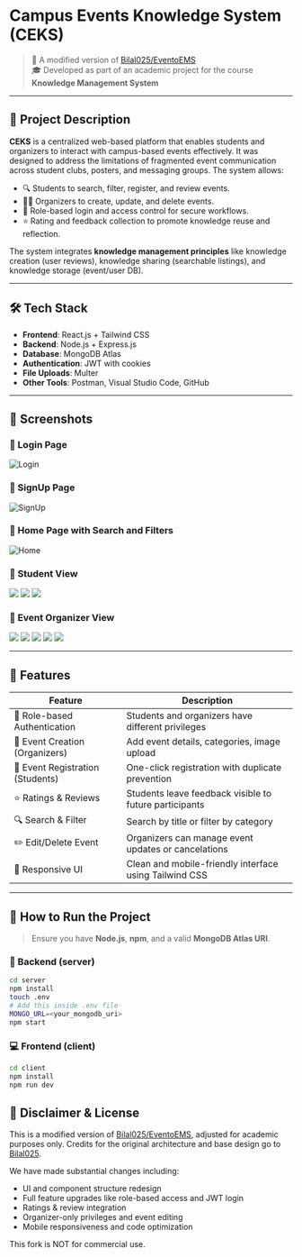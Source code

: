 # Campus Events Knowledge System (CEKS)

> 🔔 A modified version of [Bilal025/EventoEMS](https://github.com/Bilal025/EventoEMS)  
> 🎓 Developed as part of an academic project for the course **Knowledge Management System**  

---

## 🎯 Project Description

**CEKS** is a centralized web-based platform that enables students and organizers to interact with campus-based events effectively. It was designed to address the limitations of fragmented event communication across student clubs, posters, and messaging groups. The system allows:

- 🔍 Students to search, filter, register, and review events.
- 🧑‍🏫 Organizers to create, update, and delete events.
- 🔐 Role-based login and access control for secure workflows.
- ⭐ Rating and feedback collection to promote knowledge reuse and reflection.

The system integrates **knowledge management principles** like knowledge creation (user reviews), knowledge sharing (searchable listings), and knowledge storage (event/user DB).

---

## 🛠️ Tech Stack

- **Frontend**: React.js + Tailwind CSS
- **Backend**: Node.js + Express.js
- **Database**: MongoDB Atlas
- **Authentication**: JWT with cookies
- **File Uploads**: Multer
- **Other Tools**: Postman, Visual Studio Code, GitHub

---

## 📸 Screenshots

### 🔐 Login Page
![Login](./screenshots/Login1.png)

### 📝 SignUp Page
![SignUp](./screenshots/SignUp1.png)

### 🎉 Home Page with Search and Filters
![Home](./screenshots/Main.png)

### 📄 Student View
![](./screenshots/Student1.png)
![](./screenshots/Student2.png)
![](./screenshots/Student3.png)

### 📄 Event Organizer View
![](./screenshots/Org1.png)
![](./screenshots/Org2.png)
![](./screenshots/Org3.png)
![](./screenshots/Org4.png)
![](./screenshots/Org5.png)

---

## 🚀 Features

| Feature                          | Description                                                  |
|----------------------------------|--------------------------------------------------------------|
| 🔐 Role-based Authentication     | Students and organizers have different privileges            |
| 📝 Event Creation (Organizers)  | Add event details, categories, image upload                  |
| 📅 Event Registration (Students) | One-click registration with duplicate prevention             |
| ⭐ Ratings & Reviews             | Students leave feedback visible to future participants       |
| 🔍 Search & Filter               | Search by title or filter by category                        |
| ✏️ Edit/Delete Event            | Organizers can manage event updates or cancelations          |
| 📱 Responsive UI                | Clean and mobile-friendly interface using Tailwind CSS       |

---

## 📖 How to Run the Project

> Ensure you have **Node.js**, **npm**, and a valid **MongoDB Atlas URI**.

### 🔧 Backend (server)

```bash
cd server
npm install
touch .env
# Add this inside .env file
MONGO_URL=<your_mongodb_uri>
npm start
```

### 💻 Frontend (client)

```bash
cd client
npm install
npm run dev
```

## 🔏 Disclaimer & License
This is a modified version of [Bilal025/EventoEMS](https://github.com/Bilal025/EventoEMS), adjusted for academic purposes only.
Credits for the original architecture and base design go to [Bilal025](https://github.com/Bilal025).

We have made substantial changes including:

* UI and component structure redesign
* Full feature upgrades like role-based access and JWT login
* Ratings & review integration
* Organizer-only privileges and event editing
* Mobile responsiveness and code optimization

This fork is NOT for commercial use.
